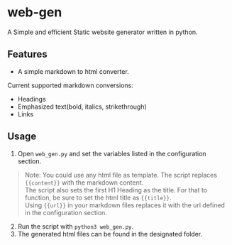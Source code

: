 # web-gen
A Simple and efficient Static website generator written in python.

## Features

- A simple markdown to html converter. 

Current supported markdown conversions:
- Headings
- Emphasized text(bold, italics, strikethrough)
- Links

## Usage

1) Open `web_gen.py` and set the variables listed in the configuration section.  
> Note: You could use any html file as template. The script replaces `{{content}}` with the markdown content.   
The script also sets the first H1 Heading as the title. For that to function, be sure to set the html title as `{{title}}`.  
Using `{{url}}` in your markdown files replaces it with the url defined in the configuration section.  

2) Run the script with `python3 web_gen.py`.
3) The generated html files can be found in the designated folder.
